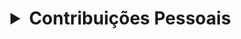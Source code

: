 <h1><details>
  
  <summary>Contribuições Pessoais</summary>
  
  ### Heading
  
  Responsável por desenvolver as telas do projeto utilizando Angular. Comecei pesquisando por alguns sites de compras e e-commerce para ter uma ideia inicial e prosseguir com o desenvolvimento. Com isso desenvolvi a primeira tela para cadastro de produtos com requisição do back-end para o front-end, atribuindo os seguintes valores:
  Nome, descrição, preço e categoria.
  
  ### Some Code
  ```js
  export class ProductsService {

  constructor(private http : HttpClient) { }

  insert( product : Product) : Observable<Product>{
    let obj = {
      "discount" : product.discount,
      "name" : product.name,
      "price" : product.price,
      "description" : product.description,
      "categories" : [
          {
              "id": product.categories
          }
      ]

    }
    return this.http.post<Product>('http://localhost:8080/products', obj)

  }
  }
  ```
  Logo adicionei o métodos para excluir um ou vários produtos.
  ### Some Code
  ```js
    constructor(private service: ProductsService) { }

  ngOnInit(): void {
    this.service
      .getProducts()
      .subscribe( res => this.products = res )
  }

  addProduct(product : Product){

    if(product.quantidade != null){ 
      Cart.products.push(product);
    }
    
    this.ngOnInit();
  }

  preDelete(product : Product){
    this.selectedProduct = product;

  }

  deleteProduct(){
    this.service.delete(this.selectedProduct)
    .subscribe(
      res => {this.success = 'Product successfully deleted',
      this.ngOnInit();
    },
      erro => this.failed = 'There was an error deleting the Product'
      )

  }
  ```
  Com essa parte finalizada, criei a tela para criar uma nova promoção, para conseguirmos atribuir essa promoção ao um produto. O objetivo foi criar promoções flexíveis de uma forma interativa, deixando o usuário ditar as regras da promoção e podendo alterar sua regra editando ou até mesmo deletando e criando uma nova.

  ### Some Code 
  ```js
  @Output() productsEmitter = new EventEmitter();
  productPromotion : ProductPromotion
  success: boolean = false;
  
  errors: String[];
  id : number;
  lista_promotion : String[] = ['PRODUCT','TOTAL','PRODUCT_QUANTITY'];
  lista_type: String[] = ['VALUE', 'PERCENTAGE'];
  p1: boolean = true;
  p2: boolean = true;
  p3: boolean = true;
  p4: boolean = true;
  receivePromotion : string = "teste"; 
  

    pegaValor(){ // Função que foi chamada
      this.receivePromotion = this.productPromotion.receivePromotion;
      if(this.receivePromotion == 'PRODUCT'){
        this.p1 =false;
      }
      if(this.receivePromotion == 'PRODUCT_QUANTITY'){
        this.p2 =false;
        this.p1 =false;
      }
      if(this.receivePromotion == 'TOTAL'){
        this.productPromotion.product=1;
        this.p3 =false;
      }
      
    }
  ```
  O processo de estudo e implementação do código em testes práticos necessitou de consultas à documentação oficial do Angular. Em poucas semanas, a implementação foi finalizada, realizando as etapas explicadas nos capítulos anteriores.
  
  
</details></h1>
